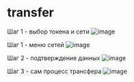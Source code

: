 # transfer
Шаг 1 - выбор токена и сети
![image](https://github.com/IbexID/transfer/assets/90417171/795bb286-0e0d-427c-8501-bf08b42b0bde)

Шаг 1 - меню сетей
![image](https://github.com/IbexID/transfer/assets/90417171/e7b27698-c9f3-46cc-b984-2de24459f3e0)

Шаг 2 - подтверждение данных
![image](https://github.com/IbexID/transfer/assets/90417171/648bb073-96e8-4dde-a9e5-f9b00fbd0e69)

Шаг 3 - сам процесс трансфера
![image](https://github.com/IbexID/transfer/assets/90417171/2b78964d-cd43-4af7-a70e-6a8c4054743a)
